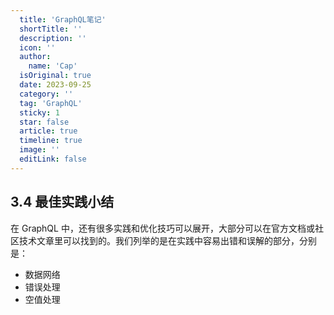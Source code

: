 ```yaml
---
  title: 'GraphQL笔记'
  shortTitle: ''
  description: ''
  icon: ''
  author:
    name: 'Cap'
  isOriginal: true
  date: 2023-09-25
  category: ''
  tag: 'GraphQL'
  sticky: 1
  star: false
  article: true
  timeline: true
  image: ''
  editLink: false
---
```



## 3.4 最佳实践小结

在 GraphQL 中，还有很多实践和优化技巧可以展开，大部分可以在官方文档或社区技术文章里可以找到的。我们列举的是在实践中容易出错和误解的部分，分别是：

- 数据网络
- 错误处理
- 空值处理
